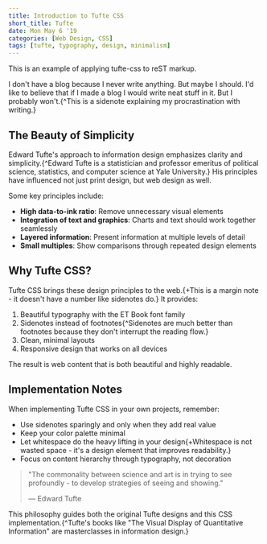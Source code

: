 ```yaml
---
title: Introduction to Tufte CSS
short_title: Tufte
date: Mon May 6 '19
categories: [Web Design, CSS]
tags: [tufte, typography, design, minimalism]
---
```


This is an example of applying tufte-css to reST markup.

I don't have a blog because I never write anything. But maybe I should. I'd like to believe that if I made a blog I would write neat stuff in it. But I probably won't.{^This is a sidenote explaining my procrastination with writing.}

## The Beauty of Simplicity 

Edward Tufte's approach to information design emphasizes clarity and simplicity.{^Edward Tufte is a statistician and professor emeritus of political science, statistics, and computer science at Yale University.} His principles have influenced not just print design, but web design as well.

Some key principles include:

- **High data-to-ink ratio**: Remove unnecessary visual elements
- **Integration of text and graphics**: Charts and text should work together seamlessly  
- **Layered information**: Present information at multiple levels of detail
- **Small multiples**: Show comparisons through repeated design elements

## Why Tufte CSS?

Tufte CSS brings these design principles to the web.{+This is a margin note - it doesn't have a number like sidenotes do.} It provides:

1. Beautiful typography with the ET Book font family
2. Sidenotes instead of footnotes{^Sidenotes are much better than footnotes because they don't interrupt the reading flow.}
3. Clean, minimal layouts
4. Responsive design that works on all devices

The result is web content that is both beautiful and highly readable.

## Implementation Notes

When implementing Tufte CSS in your own projects, remember:

- Use sidenotes sparingly and only when they add real value
- Keep your color palette minimal 
- Let whitespace do the heavy lifting in your design{+Whitespace is not wasted space - it's a design element that improves readability.}
- Focus on content hierarchy through typography, not decoration

> "The commonality between science and art is in trying to see profoundly - to develop strategies of seeing and showing."
> 
> — Edward Tufte

This philosophy guides both the original Tufte designs and this CSS implementation.{^Tufte's books like "The Visual Display of Quantitative Information" are masterclasses in information design.}
